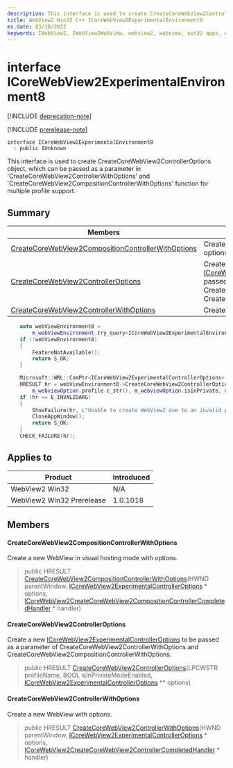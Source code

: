 ```yaml
---
description: This interface is used to create CreateCoreWebView2ControllerOptions object, which can be passed as a parameter in 'CreateCoreWebView2ControllerWithOptions' and 'CreateCoreWebView2CompositionControllerWithOptions' function for multiple profile support.
title: WebView2 Win32 C++ ICoreWebView2ExperimentalEnvironment8
ms.date: 03/10/2022
keywords: IWebView2, IWebView2WebView, webview2, webview, win32 apps, win32, edge, ICoreWebView2, ICoreWebView2Controller, browser control, edge html, ICoreWebView2ExperimentalEnvironment8
---
```


# interface ICoreWebView2ExperimentalEnvironment8

[!INCLUDE [deprecation-note](../includes/deprecation-note.md)]

[!INCLUDE [prerelease-note](../includes/prerelease-note.md)]

```
interface ICoreWebView2ExperimentalEnvironment8
  : public IUnknown
```

This interface is used to create CreateCoreWebView2ControllerOptions object, which can be passed as a parameter in 'CreateCoreWebView2ControllerWithOptions' and 'CreateCoreWebView2CompositionControllerWithOptions' function for multiple profile support.

## Summary

 Members                        | Descriptions
--------------------------------|---------------------------------------------
[CreateCoreWebView2CompositionControllerWithOptions](#createcorewebview2compositioncontrollerwithoptions) | Create a new WebView in visual hosting mode with options.
[CreateCoreWebView2ControllerOptions](#createcorewebview2controlleroptions) | Create a new [ICoreWebView2ExperimentalControllerOptions](icorewebview2experimentalcontrolleroptions.md) to be passed as a parameter of CreateCoreWebView2ControllerWithOptions and CreateCoreWebView2CompositionControllerWithOptions.
[CreateCoreWebView2ControllerWithOptions](#createcorewebview2controllerwithoptions) | Create a new WebView with options.

```cpp
    auto webViewEnvironment8 =
        m_webViewEnvironment.try_query<ICoreWebView2ExperimentalEnvironment8>();
    if (!webViewEnvironment8)
    {
        FeatureNotAvailable();
        return S_OK;
    }

    Microsoft::WRL::ComPtr<ICoreWebView2ExperimentalControllerOptions> options;
    HRESULT hr = webViewEnvironment8->CreateCoreWebView2ControllerOptions(
        m_webviewOption.profile.c_str(), m_webviewOption.isInPrivate, options.GetAddressOf());
    if (hr == E_INVALIDARG)
    {
        ShowFailure(hr, L"Unable to create WebView2 due to an invalid profile name.");
        CloseAppWindow();
        return S_OK;
    }
    CHECK_FAILURE(hr);
```

## Applies to

Product                         | Introduced
--------------------------------|---------------------------------------------
WebView2 Win32            |    N/A
WebView2 Win32 Prerelease |    1.0.1018

## Members

#### CreateCoreWebView2CompositionControllerWithOptions

Create a new WebView in visual hosting mode with options.

> public HRESULT [CreateCoreWebView2CompositionControllerWithOptions](#createcorewebview2compositioncontrollerwithoptions)(HWND parentWindow, [ICoreWebView2ExperimentalControllerOptions](icorewebview2experimentalcontrolleroptions.md) * options, [ICoreWebView2CreateCoreWebView2CompositionControllerCompletedHandler](icorewebview2createcorewebview2compositioncontrollercompletedhandler.md) * handler)

#### CreateCoreWebView2ControllerOptions

Create a new [ICoreWebView2ExperimentalControllerOptions](icorewebview2experimentalcontrolleroptions.md) to be passed as a parameter of CreateCoreWebView2ControllerWithOptions and CreateCoreWebView2CompositionControllerWithOptions.

> public HRESULT [CreateCoreWebView2ControllerOptions](#createcorewebview2controlleroptions)(LPCWSTR profileName, BOOL isInPrivateModeEnabled, [ICoreWebView2ExperimentalControllerOptions](icorewebview2experimentalcontrolleroptions.md) ** options)

#### CreateCoreWebView2ControllerWithOptions

Create a new WebView with options.

> public HRESULT [CreateCoreWebView2ControllerWithOptions](#createcorewebview2controllerwithoptions)(HWND parentWindow, [ICoreWebView2ExperimentalControllerOptions](icorewebview2experimentalcontrolleroptions.md) * options, [ICoreWebView2CreateCoreWebView2ControllerCompletedHandler](icorewebview2createcorewebview2controllercompletedhandler.md) * handler)

